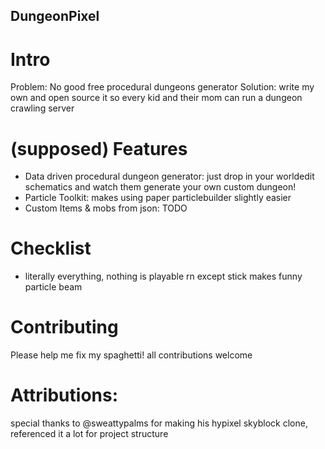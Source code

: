## DungeonPixel

# Intro
 Problem: No good free procedural dungeons generator
 Solution: write my own and open source it so every kid and their mom can run a dungeon crawling server

# (supposed) Features
  - Data driven procedural dungeon generator: just drop in your worldedit schematics and watch them generate your own custom dungeon!
  - Particle Toolkit: makes using paper particlebuilder slightly easier
  - Custom Items & mobs from json: TODO

# Checklist
  - literally everything, nothing is playable rn except stick makes funny particle beam

# Contributing
 Please help me fix my spaghetti! all contributions welcome

# Attributions:
 special thanks to @sweattypalms for making his hypixel skyblock clone, referenced it a lot for project structure
